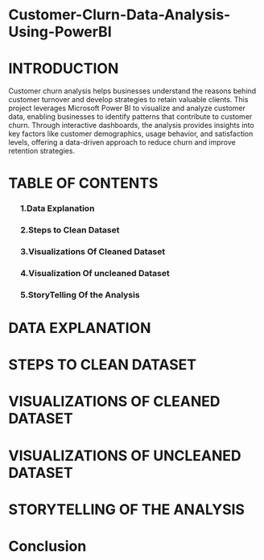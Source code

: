 # Customer-Clurn-Data-Analysis-Using-PowerBI

# INTRODUCTION

<p>Customer churn analysis helps businesses understand the reasons behind customer turnover and develop strategies to retain valuable clients. This project leverages Microsoft Power BI to visualize and analyze customer data, enabling businesses to identify patterns that contribute to customer churn. Through interactive dashboards, the analysis provides insights into key factors like customer demographics, usage behavior, and satisfaction levels, offering a data-driven approach to reduce churn and improve retention strategies.</p>

# TABLE OF CONTENTS
<ol> <h3>1.Data Explanation </h3>
    <h3>2.Steps to Clean Dataset</h3>
    <h3>3.Visualizations Of Cleaned Dataset </h3>
    <h3>4.Visualization Of uncleaned Dataset</h3>
    <h3>5.StoryTelling Of the Analysis</h3></ol>

# DATA EXPLANATION    
<p></p>

# STEPS TO CLEAN DATASET
<p></p>

# VISUALIZATIONS OF CLEANED DATASET
<p></p>



# VISUALIZATIONS OF UNCLEANED DATASET
<p></p>



# STORYTELLING OF THE ANALYSIS
<p></p>

# Conclusion
<p></p>






